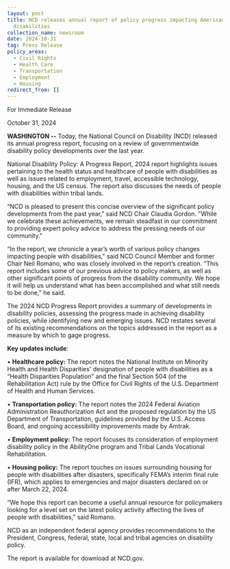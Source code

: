 ```yaml
---
layout: post
title: NCD releases annual report of policy progress impacting Americans with
  disabilities
collection_name: newsroom
date: 2024-10-31
tag: Press Release
policy_areas:
  - Civil Rights
  - Health Care
  - Transportation
  - Employment
  - Housing
redirect_from: []
---
```

For Immediate Release

October 31, 2024                                      

**WASHINGTON --** Today, the National Council on Disability (NCD) released its annual progress report, focusing on a review of governmentwide disability policy developments over the last year.

National Disability Policy: A Progress Report, 2024 report highlights issues pertaining to the health status and healthcare of people with disabilities as well as issues related to employment, travel, accessible technology, housing, and the US census. The report also discusses the needs of people with disabilities within tribal lands.

“NCD is pleased to present this concise overview of the significant policy developments from the past year," said NCD Chair Claudia Gordon. "While we celebrate these achievements, we remain steadfast in our commitment to providing expert policy advice to address the pressing needs of our community."

“In the report, we chronicle a year’s worth of various policy changes impacting people with disabilities," said NCD Council Member and former Chair Neil Romano, who was closely involved in the report’s creation. “This report includes some of our previous advice to policy makers, as well as other significant points of progress from the disability community. We hope it will help us understand what has been accomplished and what still needs to be done,” he said. 

The 2024 NCD Progress Report provides a summary of developments in disability policies, assessing the progress made in achieving disability policies, while identifying new and emerging issues. NCD restates several of its existing recommendations on the topics addressed in the report as a measure by which to gage progress.

**Key updates include**:

•	**Healthcare policy:** The report notes the National Institute on Minority Health and Health Disparities' designation of people with disabilities as a “Health Disparities Population” and the final Section 504 (of the Rehabilitation Act) rule by the Office for Civil Rights of the U.S. Department of Health and Human Services.

•	**Transportation policy:** The report notes the 2024 Federal Aviation Administration Reauthorization Act and the proposed regulation by the US Department of Transportation, guidelines provided by the U.S. Access Board, and ongoing accessibility improvements made by Amtrak.

•	**Employment policy:** The report focuses its consideration of employment disability policy in the AbilityOne program and Tribal Lands Vocational Rehabilitation.

•	**Housing policy:** The report touches on issues surrounding housing for people with disabilities after disasters, specifically FEMA’s interim final rule (IFR), which applies to emergencies and major disasters declared on or after March 22, 2024.

“We hope this report can become a useful annual resource for policymakers looking for a level set on the latest policy activity affecting the lives of people with disabilities,” said Romano.

NCD as an independent federal agency provides recommendations to the President, Congress, federal, state, local and tribal agencies on disability policy.

The report is available for download at NCD.gov.
